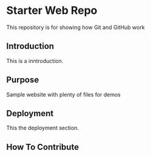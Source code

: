 # Starter Web Repo

This repository is for showing how Git and GitHub work

## Introduction

This is a inntroduction.

## Purpose

Sample website with plenty of files for demos

## Deployment

This the deployment section.

## How To Contribute